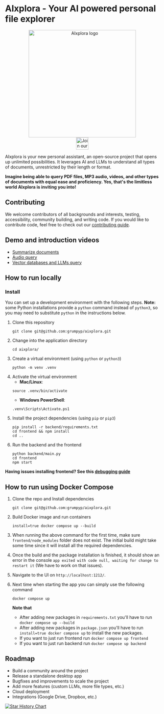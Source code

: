 # AIxplora - Your AI powered personal file explorer
<p align="center">
  <img src="aixplora_logo.png" width="350" title="AIxplora logo"><br>
<a href="https://discord.com/invite/M2AuGZvgHq">
  <img src="https://img.shields.io/badge/discord-join%20chat-blue.svg" alt="Join our Discord" height="40"></a>
</p>

AIxplora is your new personal assistant, an open-source project that opens up unlimited possibilities.
It leverages AI and LLMs to understand all types of documents, unrestricted by their length or format.

**Imagine being able to query PDF files, MP3 audio, videos, and other types of documents with equal ease and proficiency. 
Yes, that's the limitless world AIxplora is inviting you into!**


## Contributing
We welcome contributors of all backgrounds and interests, testing, accessibility, community building, and writing code. If you would like to contribute code, feel free to check out our  [contributing guide](https://github.com/grumpyp/aixplora/blob/main/CONTRIBUTING.md).

## Demo and introduction videos
- [Summarize documents](https://youtu.be/8x9HhWjjNtY)
- [Audio query](https://youtu.be/2lNNKLM0o7U)
- [Vector databases and LLMs query](https://youtu.be/eKLmhJobVvc)


## How to run locally
### Install

You can set up a development environment with the following steps.  **Note:**  some Python installations provide a  `python`  command instead of  `python3`, so you may need to substitute  `python`  in the instructions below.
1. Clone this repository
      ```
      git clone git@github.com:grumpyp/aixplora.git
      ```
2. Change into the application directory
	 ```
	 cd aixplora/
	 ```
3. Create a virtual environment (using  `python`  or  `python3`)
	```
	python -m venv .venv
	```
4. Activate the virtual environment
    -   **Mac/Linux**:
    ```
    source .venv/bin/activate
    ```
    -   **Windows PowerShell**:  
    ```
    .venv\Scripts\Activate.ps1
    ```
5. Install the project dependencies (using `pip` or `pip3`)
      ```
      pip install -r backend/requirements.txt
      cd frontend && npm install
      cd ..
      ```
6. Run the backend and the frontend
      ```
      python backend/main.py
      cd frontend
      npm start
      ```

**Having issues installing frontend? See this [debugging guide](https://github.com/electron-react-boilerplate/electron-react-boilerplate/issues/400)**

## How to run using Docker Compose

1. Clone the repo and Install dependencies
    ```
    git clone git@github.com:grumpyp/aixplora.git
    ```
2. Build Docker image and run containers
    ```
    install=true docker compose up --build
    ```
3. When running the above command for the first time, make sure `frontend/node_modules` folder does not exist. The initial build might take some time since it will install all the required dependencies.

4. Once the build and the package installation is finished, it should show an error in the console `app exited with code null, waiting for change to restart it` (We have to work on that issues).

5. Navigate to the UI on `http://localhost:1212/`.

6. Next time when starting the app you can simply use the following command
    ```
    docker compose up
    ```
    **Note that** 
      - After adding new packages in `requirements.txt` you'll have to run `docker compose up --build`
      - After adding new packages in `package.json` you'll have to run `install=true docker compose up` to install the new packages.
      - If you want to just run frontend run `docker compose up frontend`
      - If you want to just run backend run `docker compose up backend`


## Roadmap

- Build a community around the project
- Release a standalone desktop app
- Bugfixes and improvements to scale the project
- Add more features (custom LLMs, more file types, etc.)
- Cloud deployment
- Integrations (Google Drive, Dropbox, etc.)

[![Star History Chart](https://api.star-history.com/svg?repos=grumpyp/aixplora&type=Date)](https://star-history.com/#grumpyp/aixplora&Date)